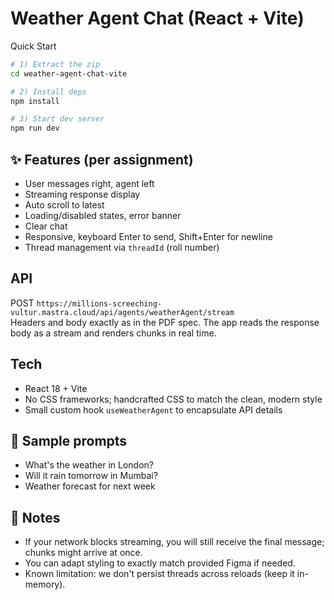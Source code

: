 # Weather Agent Chat (React + Vite)

Quick Start

```bash
# 1) Extract the zip
cd weather-agent-chat-vite

# 2) Install deps
npm install

# 3) Start dev server
npm run dev
```



## ✨ Features (per assignment)
- User messages right, agent left
- Streaming response display
- Auto scroll to latest
- Loading/disabled states, error banner
- Clear chat
- Responsive, keyboard Enter to send, Shift+Enter for newline
- Thread management via `threadId` (roll number)

##  API
POST `https://millions-screeching-vultur.mastra.cloud/api/agents/weatherAgent/stream`  
Headers and body exactly as in the PDF spec. The app reads the response body as a stream and renders chunks in real time.

## Tech
- React 18 + Vite
- No CSS frameworks; handcrafted CSS to match the clean, modern style
- Small custom hook `useWeatherAgent` to encapsulate API details

## 🧪 Sample prompts
- What's the weather in London?
- Will it rain tomorrow in Mumbai?
- Weather forecast for next week

## 📝 Notes
- If your network blocks streaming, you will still receive the final message; chunks might arrive at once.
- You can adapt styling to exactly match provided Figma if needed.
- Known limitation: we don't persist threads across reloads (keep it in-memory).

